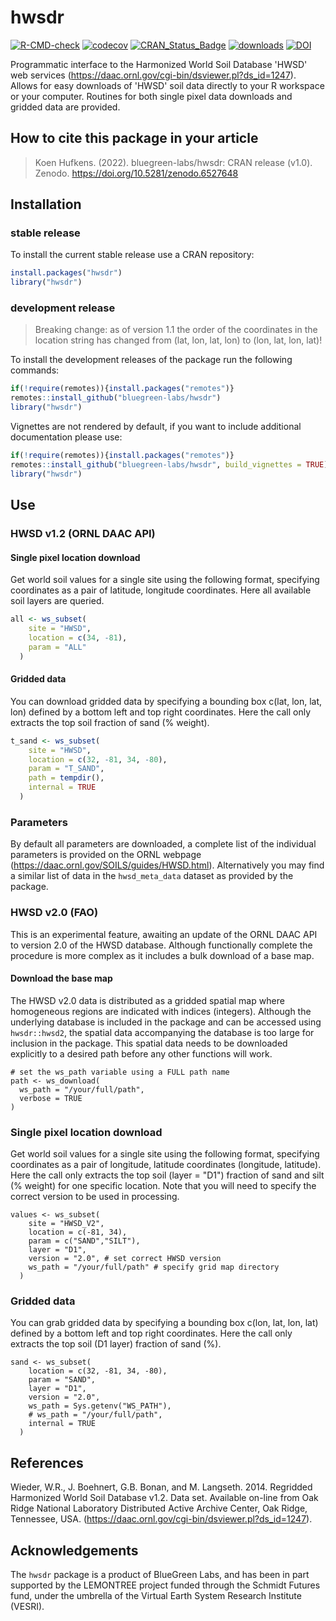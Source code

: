 # hwsdr

[![R-CMD-check](https://github.com/bluegreen-labs/hwsdr/actions/workflows/R-CMD-check.yaml/badge.svg)](https://github.com/bluegreen-labs/hwsdr/actions/workflows/R-CMD-check.yaml)
[![codecov](https://codecov.io/gh/bluegreen-labs/hwsdr/branch/main/graph/badge.svg?token=GQ2TENDJP6)](https://codecov.io/gh/bluegreen-labs/hwsdr)
[![CRAN\_Status\_Badge](https://www.r-pkg.org/badges/version/hwsdr)](https://cran.r-project.org/package=hwsdr)
[![downloads](https://cranlogs.r-pkg.org/badges/grand-total/hwsdr)](https://cranlogs.r-pkg.org/badges/grand-total/hwsdr)
[![DOI](https://zenodo.org/badge/DOI/10.5281/zenodo.6527648.svg)](https://doi.org/10.5281/zenodo.6527648)

Programmatic interface to the Harmonized World Soil Database 'HWSD' web services (<https://daac.ornl.gov/cgi-bin/dsviewer.pl?ds_id=1247>). Allows for easy downloads of 'HWSD' soil data directly to your R workspace or your computer. Routines for both single pixel data downloads and gridded data are provided.

## How to cite this package in your article

> Koen Hufkens. (2022). bluegreen-labs/hwsdr: CRAN release (v1.0). Zenodo. https://doi.org/10.5281/zenodo.6527648

## Installation

### stable release

To install the current stable release use a CRAN repository:

```r
install.packages("hwsdr")
library("hwsdr")
```

### development release

> Breaking change: as of version 1.1 the order of the coordinates in the
location string has changed from (lat, lon, lat, lon) to (lon, lat, lon, lat)!

To install the development releases of the package run the following
commands:

``` r
if(!require(remotes)){install.packages("remotes")}
remotes::install_github("bluegreen-labs/hwsdr")
library("hwsdr")
```

Vignettes are not rendered by default, if you want to include additional
documentation please use:

``` r
if(!require(remotes)){install.packages("remotes")}
remotes::install_github("bluegreen-labs/hwsdr", build_vignettes = TRUE)
library("hwsdr")
```

## Use

### HWSD v1.2 (ORNL DAAC API)

#### Single pixel location download

Get world soil values for a single site using the following format, specifying coordinates as a pair of latitude, longitude coordinates. Here all available soil layers are queried.

``` r
all <- ws_subset(
    site = "HWSD",
    location = c(34, -81),
    param = "ALL"
  )
```

#### Gridded data

You can download gridded data by specifying a bounding box c(lat, lon, lat, lon) defined by a bottom left and top right coordinates. Here the call only extracts the top soil fraction of sand (% weight).

``` r
t_sand <- ws_subset(
    site = "HWSD",
    location = c(32, -81, 34, -80),
    param = "T_SAND",
    path = tempdir(),
    internal = TRUE
  )
```
###  Parameters

By default all parameters are downloaded, a complete list of the individual parameters is provided on the ORNL webpage (<https://daac.ornl.gov/SOILS/guides/HWSD.html>). Alternatively you may find a similar list of data in the `hwsd_meta_data` dataset as provided by the package.

### HWSD v2.0 (FAO)

This is an experimental feature, awaiting an update of the ORNL DAAC API to version 2.0 of the HWSD database. Although functionally complete the procedure is more complex as it includes a bulk download of a base map.

#### Download the base map

The HWSD v2.0 data is distributed as a gridded spatial map where homogeneous regions are indicated with indices (integers). Although the underlying database is included in the package and can be accessed using `hwsdr::hwsd2`, the spatial data accompanying the database is too large for inclusion in the package. This spatial data needs to be downloaded explicitly to a desired path before any other functions will work.

```{r eval = FALSE}
# set the ws_path variable using a FULL path name
path <- ws_download(
  ws_path = "/your/full/path",
  verbose = TRUE
)
```

### Single pixel location download

Get world soil values for a single site using the following format, specifying coordinates as a pair of longitude, latitude coordinates (longitude, latitude). Here the call only extracts the top soil (layer = "D1") fraction of sand and silt (% weight) for one specific location. Note that you will need to specify the correct version to be used in processing.

```{r eval = FALSE}
values <- ws_subset(
    site = "HWSD_V2",
    location = c(-81, 34),
    param = c("SAND","SILT"),
    layer = "D1",
    version = "2.0", # set correct HWSD version
    ws_path = "/your/full/path" # specify grid map directory
  )
```

### Gridded data

You can grab gridded data by specifying a bounding box c(lon, lat, lon, lat) defined by a bottom left and top right coordinates. Here the call only extracts the top soil (D1 layer) fraction of sand (%).

```{r eval = FALSE}
sand <- ws_subset(
    location = c(32, -81, 34, -80),
    param = "SAND",
    layer = "D1",
    version = "2.0",
    ws_path = Sys.getenv("WS_PATH"),
    # ws_path = "/your/full/path",
    internal = TRUE
  )
```

## References

Wieder, W.R., J. Boehnert, G.B. Bonan, and M. Langseth. 2014. Regridded Harmonized World Soil Database v1.2. Data set. Available on-line from Oak Ridge National Laboratory Distributed Active Archive Center, Oak Ridge, Tennessee, USA. (<https://daac.ornl.gov/cgi-bin/dsviewer.pl?ds_id=1247>).

## Acknowledgements

The `hwsdr` package is a product of BlueGreen Labs, and has been in part supported by the LEMONTREE project funded through the Schmidt Futures fund, under the umbrella of the Virtual Earth System Research Institute (VESRI).